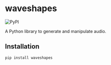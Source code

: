 # waveshapes
![PyPI](https://img.shields.io/pypi/v/waveshapes)

A Python library to generate and manipulate audio.

## Installation
`pip install waveshapes`
